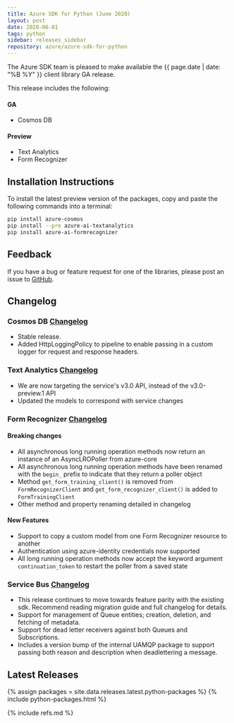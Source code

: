 ```yaml
---
title: Azure SDK for Python (June 2020)
layout: post
date: 2020-06-01
tags: python
sidebar: releases_sidebar
repository: azure/azure-sdk-for-python
---
```


The Azure SDK team is pleased to make available the {{ page.date | date: "%B %Y" }} client library GA release.

This release includes the following:

#### GA

- Cosmos DB

#### Preview

- Text Analytics
- Form Recognizer

## Installation Instructions

To install the latest preview version of the packages, copy and paste the following commands into a terminal:

```bash
pip install azure-cosmos
pip install --pre azure-ai-textanalytics
pip install azure-ai-formrecognizer
```

## Feedback

If you have a bug or feature request for one of the libraries, please post an issue to [GitHub](https://github.com/azure/azure-sdk-for-python/issues).

## Changelog

### Cosmos DB [Changelog](https://github.com/Azure/azure-sdk-for-python/blob/master/sdk/cosmos/azure-cosmos/CHANGELOG.md)

- Stable release.
- Added HttpLoggingPolicy to pipeline to enable passing in a custom logger for request and response headers.

### Text Analytics [Changelog](https://github.com/Azure/azure-sdk-for-python/blob/master/sdk/textanalytics/azure-ai-textanalytics/CHANGELOG.md#100b6-2020-05-27)

- We are now targeting the service's v3.0 API, instead of the v3.0-preview.1 API
- Updated the models to correspond with service changes

### Form Recognizer [Changelog](https://github.com/Azure/azure-sdk-for-python/blob/master/sdk/formrecognizer/azure-ai-formrecognizer/CHANGELOG.md#100b3-2020-06-09)

#### Breaking changes

- All asynchronous long running operation methods now return an instance of an AsyncLROPoller from azure-core
- All asynchronous long running operation methods have been renamed with the `begin_` prefix to indicate that they return a poller object
- Method `get_form_training_client()` is removed from `FormRecognizerClient` and `get_form_recognizer_client()` is added to `FormTrainingClient`
- Other method and property renaming detailed in changelog

#### New Features

- Support to copy a custom model from one Form Recognizer resource to another
- Authentication using azure-identity credentials now supported
- All long running operation methods now accept the keyword argument `continuation_token` to restart the poller from a saved state

### Service Bus [Changelog](https://github.com/Azure/azure-sdk-for-python/blob/master/sdk/servicebus/azure-servicebus/CHANGELOG.md)

- This release continues to move towards feature parity with the existing sdk.  Recommend reading migration guide and full changelog for details.
- Support for management of Queue entities; creation, deletion, and fetching of metadata.
- Support for dead letter receivers against both Queues and Subscriptions.
- Includes a version bump of the internal UAMQP package to support passing both reason and description when deadlettering a message.

## Latest Releases

{% assign packages = site.data.releases.latest.python-packages %}
{% include python-packages.html %}

{% include refs.md %}
